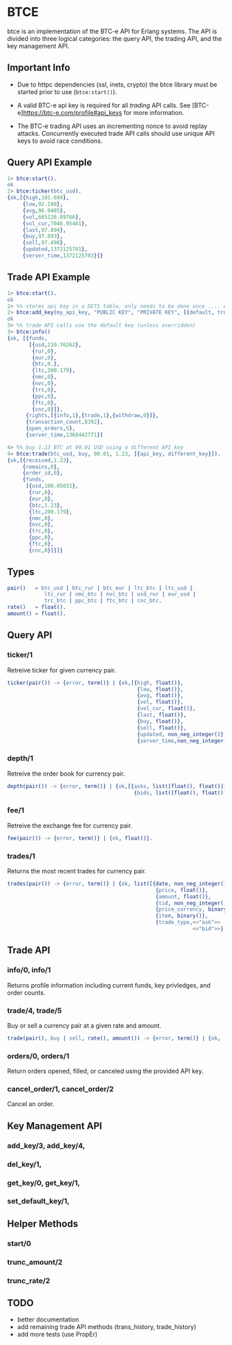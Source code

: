 BTCE
====

btce is an implementation of the BTC-e API for Erlang systems.  The API is
divided into three logical categories: the query API, the trading API, and
the key management API.

## Important Info
* Due to httpc dependencies (ssl, inets, crypto) the btce library must be
started prior to use (`btce:start()`).

* A valid BTC-e api key is required for all _trading_ API calls.  See
[BTC-e]https://btc-e.com/profile#api_keys for more information.

* The BTC-e trading API uses an incrementing nonce to avoid replay attacks.
Concurrently executed trade API calls should use unique API keys to avoid
race conditions.

## Query API Example
```erlang
1> btce:start().
ok
2> btce:ticker(btc_usd).
{ok,[{high,101.699},
     {low,92.198},
     {avg,96.9485},
     {vol,685126.89766},
     {vol_cur,7046.95461},
     {last,97.894},
     {buy,97.893},
     {sell,97.498},
     {updated,1372125701},
     {server_time,1372125703}]}
```

## Trade API Example
```erlang
1> btce:start().
ok
2> %% stores api key in a DETS table, only needs to be done once .... ever
2> btce:add_key(my_api_key, "PUBLIC KEY", "PRIVATE KEY", [{default, true}]).
ok
3> %% trade API calls use the default key (unless overridden)
3> btce:info()
{ok, [{funds,
       [{usd,210.76262},
        {rur,0},
        {eur,0},
        {btc,0.},
        {ltc,200.179},
        {nmc,0},
        {nvc,0},
        {trc,0},
        {ppc,0},
        {ftc,0},
        {cnc,0}]},
      {rights,[{info,1},{trade,1},{withdraw,0}]},
      {transaction_count,8392},
      {open_orders,5},
      {server_time,1368442771}]

4> %% buy 1.23 BTC at 90.01 USD using a different API key
4> btce:trade(btc_usd, buy, 90.01, 1.23, [{api_key, different_key}]).
{ok,[{received,1.23},
     {remains,0},
     {order_id,0},
     {funds,
      [{usd,100.05032},
       {rur,0},
       {eur,0},
       {btc,1.23},
       {ltc,200.179},
       {nmc,0},
       {nvc,0},
       {trc,0},
       {ppc,0},
       {ftc,0},
       {cnc,0}]}]}
```

## Types ##

```erlang
pair()   = btc_usd | btc_rur | btc_eur | ltc_btc | ltc_usd |
            ltc_rur | nmc_btc | nvc_btc | usd_rur | eur_usd |
            trc_btc | ppc_btc | ftc_btc | cnc_btc.
rate()   = float().
amount() = float().
```

## Query API
### ticker/1
Retreive ticker for given currency pair.

```erlang
ticker(pair()) -> {error, term()} | {ok,[{high, float()},
                                          {low, float()},
                                          {avg, float()},
                                          {vol, float()},
                                          {vol_cur, float()},
                                          {last, float()},
                                          {buy, float()},
                                          {sell, float()},
                                          {updated, non_neg_integer()},
                                          {server_time,non_neg_integer()}]}.
```
### depth/1
Retreive the order book for currency pair.
```erlang
depth(pair()) -> {error, term()} | {ok,[{asks, list([float(), float()])},
                                         {bids, list([float(), float()])}]}.
```

### fee/1
Retreive the exchange fee for currency pair.
```erlang
fee(pair()) -> {error, term()} | {ok, float()}.
```

### trades/1
Returns the most recent trades for currency pair.
```erlang
trades(pair()) -> {error, term()} | {ok, list([{date, non_neg_integer()},
                                                {price, float()},
                                                {amount, float()},
                                                {tid, non_neg_integer()},
                                                {price_currency, binary()},
                                                {item, binary()},
                                                {trade_type,<<"ask">> |
                                                            <<"bid">>}])}.
```

## Trade API
### info/0, info/1
Returns profile information including current funds, key privledges, and order
counts.

### trade/4, trade/5
Buy or sell a currency pair at a given rate and amount.
```erlang
trade(pair(), buy | sell, rate(), amount()) -> {error, term()} | {ok, ...}.
```

### orders/0, orders/1
Return orders opened, filled, or canceled using the provided API key.

### cancel_order/1, cancel_order/2
Cancel an order.

## Key Management API
### add_key/3, add_key/4,
### del_key/1,
### get_key/0, get_key/1,
### set_default_key/1,

## Helper Methods
### start/0
### trunc_amount/2
### trunc_rate/2

## TODO
- better documentation
- add remaining trade API methods (trans_history, trade_history)
- add more tests (use PropEr)
